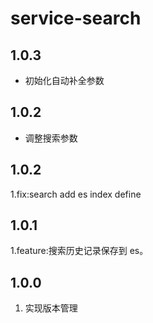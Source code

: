 # service-search

## 1.0.3
- 初始化自动补全参数

## 1.0.2
- 调整搜索参数

## 1.0.2
1.fix:search add es index define

## 1.0.1
1.feature:搜索历史记录保存到 es。

## 1.0.0
1. 实现版本管理
